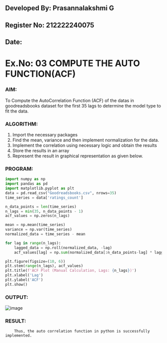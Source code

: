 ## Developed By: Prasannalakshmi G
## Register No: 212222240075
## Date:

# Ex.No: 03   COMPUTE THE AUTO FUNCTION(ACF)


### AIM:
To Compute the AutoCorrelation Function (ACF) of the datas in goodreadsbooks dataset for the first 35 lags to determine the model
type to fit the data.

### ALGORITHM:
1. Import the necessary packages
2. Find the mean, variance and then implement normalization for the data.
3. Implement the correlation using necessary logic and obtain the results
4. Store the results in an array
5. Represent the result in graphical representation as given below.
   
### PROGRAM:
```python
import numpy as np
import pandas as pd
import matplotlib.pyplot as plt
data = pd.read_csv("Goodreadsbooks.csv", nrows=35)
time_series = data['ratings_count'] 

n_data_points = len(time_series)
n_lags = min(35, n_data_points - 1)
acf_values = np.zeros(n_lags)

mean = np.mean(time_series)
variance = np.var(time_series)
normalized_data = time_series - mean

for lag in range(n_lags):
    lagged_data = np.roll(normalized_data, -lag)
    acf_values[lag] = np.sum(normalized_data[:n_data_points-lag] * lagged_data[:n_data_points-lag]) / (variance * (n_data_points - lag))

plt.figure(figsize=(10, 6))
plt.stem(range(n_lags), acf_values)
plt.title(f'ACF Plot (Manual Calculation, Lags: {n_lags})')
plt.xlabel('Lag')
plt.ylabel('ACF')
plt.show()
```

### OUTPUT:

![image](https://github.com/user-attachments/assets/ec0afc58-a802-4345-a024-1a84e47d9519)


### RESULT:
        Thus, the auto correlation function in python is successfully implemented.
